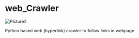 # web_Crawler
![Picture2](https://user-images.githubusercontent.com/75062528/187020252-4b953fcc-35fe-47e1-8571-1f332fa76176.png)

Python based web (hyperlink) crawler to follow links in webpage

